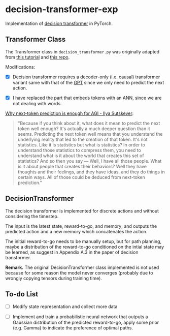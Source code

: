 # decision-transformer-exp

Implementation of [decision transformer](https://arxiv.org/abs/2106.01345) in PyTorch.

## Transformer Class

The Transformer class in ```decision_transformer.py``` was originally adapted from [this tutorial](https://nlp.seas.harvard.edu/annotated-transformer/) and [this repo](https://github.com/hyunwoongko/transformer/tree/master). 


Modifications: 

- [x] Decision transformer requires a decoder-only (i.e. causal) transformer variant same with that of the [GPT](https://cdn.openai.com/research-covers/language-unsupervised/language_understanding_paper.pdf) since we only need to predict the next action. 

- [x] I have replaced the part that embeds tokens with an ANN, since we are not dealing with words.

[Why next-token prediction is enough for AGI - Ilya Sutskever](https://www.youtube.com/watch?v=YEUclZdj_Sc): 

> "Because if you think about it, what does it mean to predict the next token well enough? It's actually a much deeper question than it seems. Predicting the next token well means that you understand the underlying reality that led to the creation of that token. It's not statistics. Like it is statistics but what is statistics? In order to understand those statistics to compress them, you need to understand what is it about the world that creates this set of statistics? And so then you say — Well, I have all those people. What is it about people that creates their behaviors? Well they have thoughts and their feelings, and they have ideas, and they do things in certain ways. All of those could be deduced from next-token prediction."

## DecisionTransformer

The decision transformer is implemented for discrete actions and without considering the timestep.

The input is the latest state, reward-to-go, and memory; and outputs the predicted action and a new memory which concatenates the action.

The initial reward-to-go needs to be manually setup, but for path planning, maybe a distribution of the reward-to-go conditioned on the intial state may be learned, as suggest in Appendix A.3 in the paper of decision transformer.

**Remark.** The original DecisionTransformer class implemented is not used because for some reason the model never converges (probably due to wrongly copying tensors during training time). 

## To-do List

- [ ] Modify state representation and collect more data
- [ ] Implement and train a probabilistic neural network that outputs a Gaussian distribution of the predicted reward-to-go, apply some prior (e.g. Gamma) to indicate the preference of optimal paths.


